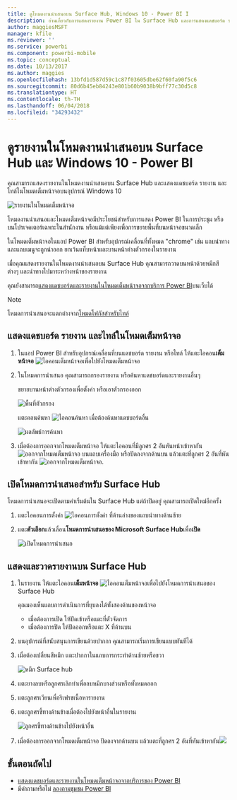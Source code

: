 ```yaml
---
title: ดูโหมดงานนำเสนอบน Surface Hub, Windows 10 - Power BI I
description: อ่านเกี่ยวกับการแสดงรายงาน Power BI ใน Surface Hub และการแสดงแดชบอร์ด รายงาน และไทล์ Power BI ในโหมดเต็มหน้าจอบนอุปกรณ์ Windows 10
author: maggiesMSFT
manager: kfile
ms.reviewer: ''
ms.service: powerbi
ms.component: powerbi-mobile
ms.topic: conceptual
ms.date: 10/13/2017
ms.author: maggies
ms.openlocfilehash: 13bfd1d587d59c1c87f03605dbe62f60fa90f5c6
ms.sourcegitcommit: 80d6b45eb84243e801b60b9038b9bff77c30d5c8
ms.translationtype: HT
ms.contentlocale: th-TH
ms.lasthandoff: 06/04/2018
ms.locfileid: "34293432"
---
```

# <a name="view-reports-in-presentation-mode-on-surface-hub-and-windows-10---power-bi"></a>ดูรายงานในโหมดงานนำเสนอบน Surface Hub และ Windows 10 - Power BI
คุณสามารถแสดงรายงานในโหมดงานนำเสนอบน Surface Hub และแสดงแดชบอร์ด รายงาน และไทล์ในโหมดเต็มหน้าจอบนอุปกรณ์ Windows 10 

![รายงานในโหมดเต็มหน้าจอ](media/mobile-windows-10-app-presentation-mode/power-bi-presentation-mode.png)

โหมดงานนำเสนอและโหมดเต็มหน้าจอมีประโยชน์สำหรับการแสดง Power BI ในการประชุม หรือบนโปรเจคเตอร์เฉพาะในสำนักงาน หรือแม้แต่เพียงเพื่อการขยายพื้นที่บนหน้าจอขนาดเล็ก 

ในโหมดเต็มหน้าจอในแอป Power BI สำหรับอุปกรณ์เคลื่อนที่ทั้งหมด "chrome" เช่น แถบนำทางและแถบเมนูจะถูกนำออก ยกเว้นแท็บหน้าและบานหน้าต่างตัวกรองในรายงาน

เมื่อคุณแสดงรายงานในโหมดงานนำเสนอบน Surface Hub คุณสามารถวาดบนหน้าด้วยหมึกสีต่างๆ และนำทางไปมาระหว่างหน้าของรายงาน

คุณยังสามารถ[แสดงแดชบอร์ดและรายงานในโหมดเต็มหน้าจอจากบริการ Power BI](service-fullscreen-mode.md)บนเว็บได้

> [!NOTE]
> โหมดการนำเสนอจะแตกต่างจาก[โหมดโฟกัสสำหรับไทล์](mobile-tiles-in-the-mobile-apps.md)
> 
> 

## <a name="display-dashboards-reports-and-tiles-in-full-screen-mode"></a>แสดงแดชบอร์ด รายงาน และไทล์ในโหมดเต็มหน้าจอ
1. ในแอป Power BI สำหรับอุปกรณ์เคลื่อนที่บนแดชบอร์ด รายงาน หรือไทล์ ให้แตะไอคอน**เต็มหน้าจอ** ![ไอคอนเต็มหน้าจอ](media/mobile-windows-10-app-presentation-mode/power-bi-full-screen-icon.png)เพื่อไปยังโหมดเต็มหน้าจอ
2. ในโหมดการนำเสนอ คุณสามารถกรองรายงาน หรือค้นหาแดชบอร์ดและรายงานอื่นๆ
   
    ขยายบานหน้าต่างตัวกรองเพื่อตั้งค่า หรือเอาตัวกรองออก
   
    ![พื้นที่ตัวกรอง](media/mobile-windows-10-app-presentation-mode/power-bi-windows-10-presentation-filter.png)
   
     แตะคอนค้นหา ![ไอคอนค้นหา](media/mobile-windows-10-app-presentation-mode/power-bi-windows-10-presentation-search-icon.png) เมื่อต้องค้นหาแดชบอร์ดอื่น
   
    ![ผลลัพธ์การค้นหา](media/mobile-windows-10-app-presentation-mode/power-bi-windows-10-search.png)
3. เมื่อต้องการออกจากโหมดเต็มหน้าจอ ให้แตะไอคอนที่มีลูกศร 2 อันหันหน้าเข้าหากัน ![ออกจากโหมดเต็มหน้าจอ](media/mobile-windows-10-app-presentation-mode/power-bi-windows-10-exit-full-screen-icon.png) บนแถบเครื่องมือ หรือปัดลงจากด้านบน แล้วแตะที่ลูกศร 2 อันที่หันเข้าหากัน ![ออกจากโหมดเต็มหน้าจอ](media/mobile-windows-10-app-presentation-mode/power-bi-windows-10-exit-full-screen-hub-icon.png).

## <a name="turn-on-presentation-mode-for-surface-hub"></a>เปิดโหมดการนำเสนอสำหรับ Surface Hub
โหมดการนำเสนอจะเปิดตามค่าเริ่มต้นใน Surface Hub แต่ถ้าปิดอยู่ คุณสามารถเปิดใหม่อีกครั้ง

1. แตะไอคอนการตั้งค่า ![ไอคอนการตั้งค่า](media/mobile-windows-10-app-presentation-mode/power-bi-settings-icon.png) ที่ด้านล่างของแถบนำทางด้านซ้าย
2. แตะ**ตัวเลือก**แล้วเลื่อน**โหมดการนำเสนอของ Microsoft Surface Hub**เพื่อ**เปิด**
   
    ![เปิดโหมดการนำเสนอ](media/mobile-windows-10-app-presentation-mode/power-bi-turn-on-presentation-mode.png)

## <a name="display-and-draw-on-reports-on-surface-hub"></a>แสดงและวาดรายงานบน Surface Hub
1. ในรายงาน ให้แตะไอคอน**เต็มหน้าจอ** ![ไอคอนเต็มหน้าจอ](media/mobile-windows-10-app-presentation-mode/power-bi-full-screen-icon.png)เพื่อไปยังโหมดการนำเสนอของ Surface Hub
   
    คุณมองเห็นแถบการดำเนินการที่ยุบลงได้ทั้งสองด้านของหน้าจอ 
   
   * เมื่อต้องการเปิด ให้ปัดเข้าหรือแตะที่ตัวจัดการ
   * เมื่อต้องการปิด ให้ปัดออกหรือแตะ X ที่ด้านบน
2. บนอุปกรณ์ที่สนับสนุนการเขียนด้วยปากกา คุณสามารถเริ่มการเขียนแบบทันทีได้ 
3. เมื่อต้องเปลี่ยนสีหมึก แตะปากกาในแถบการกระทำด้านซ้ายหรือขวา
   
    ![หมึก Surface hub](media/mobile-windows-10-app-presentation-mode/power-bi-windows-10-surface-hub-ink.png)
4. แตะยางลบหรือลูกศรเลิกทำเพื่อลบหมึกบางส่วนหรือทั้งหมดออก
5. แตะลูกศรเวียนเพื่อรีเฟรชเนื้อหารายงาน
6. แตะลูกศรชี้ทางด้านข้างเมื่อต้องไปยังหน้าอื่นในรายงาน
   
    ![ลูกศรชี้ทางด้านข้างไปยังหน้าอื่น](media/mobile-windows-10-app-presentation-mode/power-bi-windows-10-surface-hub-arrows.png)
7. เมื่อต้องการออกจากโหมดเต็มหน้าจอ ปัดลงจากด้านบน แล้วแตะที่ลูกศร 2 อันที่หันเข้าหากัน![](media/mobile-windows-10-app-presentation-mode/power-bi-windows-10-exit-full-screen-hub-icon.png)

## <a name="next-steps"></a>ขั้นตอนถัดไป
* [แสดงแดชบอร์ดและรายงานในโหมดเต็มหน้าจอจากบริการของ Power BI](service-fullscreen-mode.md)
* มีคำถามหรือไม่ [ลองถามชุมชน Power BI](http://community.powerbi.com/)

